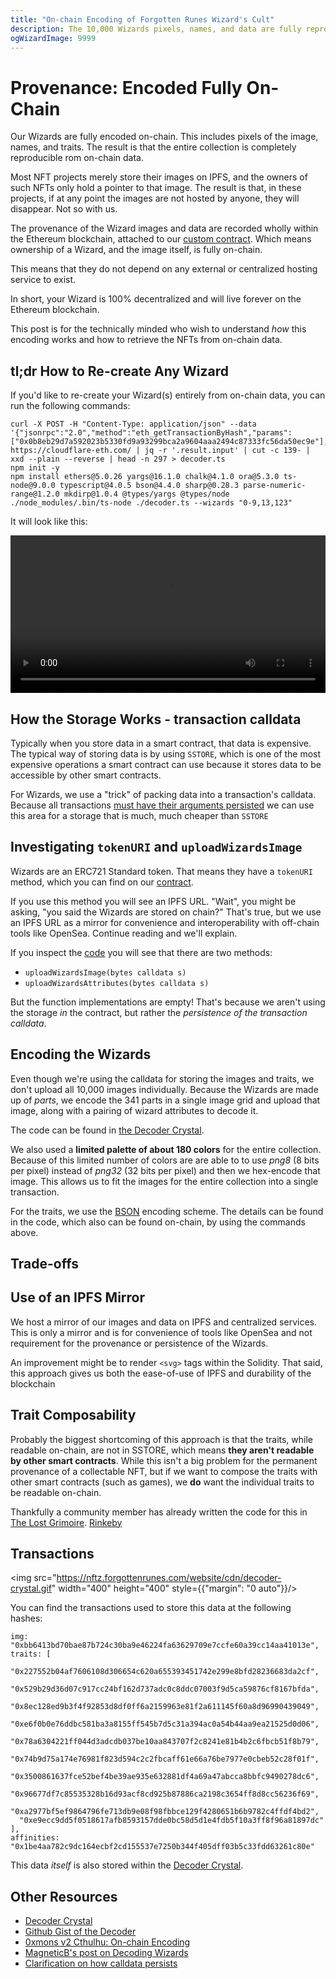 ```yaml
---
title: "On-chain Encoding of Forgotten Runes Wizard's Cult"
description: The 10,000 Wizards pixels, names, and data are fully reproducible from on-chain data. This post explains why it's important, how it works, how to retrieve your NFTs forever.
ogWizardImage: 9999
---
```


# Provenance: Encoded Fully On-Chain

Our Wizards are fully encoded on-chain. This includes pixels of the image, names, and traits. The result is that the entire collection is completely reproducible rom on-chain data.

Most NFT projects merely store their images on IPFS, and the owners of such NFTs only hold a pointer to that image. The result is that, in these projects, if at any point the images are not hosted by anyone, they will disappear. Not so with us.

The provenance of the Wizard images and data are recorded wholly within the Ethereum blockchain, attached to our [custom contract](https://etherscan.io/address/0x521f9c7505005cfa19a8e5786a9c3c9c9f5e6f42). Which means ownership of a Wizard, and the image itself, is fully on-chain.

This means that they do not depend on any external or centralized hosting service to exist.

In short, your Wizard is 100% decentralized and will live forever on the Ethereum blockchain.

This post is for the technically minded who wish to understand _how_ this encoding works and how to retrieve the NFTs from on-chain data.

## tl;dr How to Re-create Any Wizard

If you'd like to re-create your Wizard(s) entirely from on-chain data, you can run the following commands:

```
curl -X POST -H "Content-Type: application/json" --data '{"jsonrpc":"2.0","method":"eth_getTransactionByHash","params":["0x0b8eb29d7a592023b5330fd9a93299bca2a9604aaa2494c87333fc56da50ec9e"],"id":67}' https://cloudflare-eth.com/ | jq -r '.result.input' | cut -c 139- | xxd --plain --reverse | head -n 297 > decoder.ts
npm init -y
npm install ethers@5.0.26 yargs@16.1.0 chalk@4.1.0 ora@5.3.0 ts-node@9.0.0 typescript@4.0.5 bson@4.4.0 sharp@0.28.3 parse-numeric-range@1.2.0 mkdirp@1.0.4 @types/yargs @types/node
./node_modules/.bin/ts-node ./decoder.ts --wizards "0-9,13,123"
```

It will look like this:

<video controls width="100%" height="auto">
  <source src="https://nftz.forgottenrunes.com/website/cdn/wizard-decoding.mp4" type="video/mp4" />
  Your browser does not support the video tag.
</video>

## How the Storage Works - transaction calldata

Typically when you store data in a smart contract, that data is expensive. The typical way of storing data is by using `SSTORE`, which is one of the most expensive operations a smart contract can use because it stores data to be accessible by other smart contracts.

For Wizards, we use a "trick" of packing data into a transaction's calldata. Because all transactions [must have their arguments persisted](https://ethresear.ch/t/clarification-on-how-calldata-persists-on-the-blockchain-and-how-optimistic-rollups-use-it/8136/5) we can use this area for a storage that is much, much cheaper than `SSTORE`

## Investigating `tokenURI` and `uploadWizardsImage`

Wizards are an ERC721 Standard token. That means they have a `tokenURI` method, which you can find on our [contract](https://etherscan.io/address/0x521f9c7505005cfa19a8e5786a9c3c9c9f5e6f42#readContract).

If you use this method you will see an IPFS URL. "Wait", you might be asking, "you said the Wizards are stored on chain?" That's true, but we use an IPFS URL as a mirror for convenience and interoperability with off-chain tools like OpenSea. Continue reading and we'll explain.

If you inspect the [code](https://etherscan.io/address/0x521f9c7505005cfa19a8e5786a9c3c9c9f5e6f42#code) you will see that there are two methods:

- `uploadWizardsImage(bytes calldata s)`
- `uploadWizardsAttributes(bytes calldata s)`

But the function implementations are empty! That's because we aren't using the storage _in_ the contract, but rather the _persistence of the transaction calldata_.

## Encoding the Wizards

Even though we're using the calldata for storing the images and traits, we don't upload all 10,000 images individually. Because the Wizards are made up of _parts_, we encode the 341 parts in a single image grid and upload that image, along with a pairing of wizard attributes to decode it.

The code can be found in [the Decoder Crystal](https://opensea.io/assets/0x2d00d68bf8bc14d139b4dcea5fb7ce0a42e09c86/0).

We also used a **limited palette of about 180 colors** for the entire collection. Because of this limited number of colors are are able to to use _png8_ (8 bits per pixel) instead of _png32_ (32 bits per pixel) and then we hex-encode that image. This allows us to fit the images for the entire collection into a single transaction.

For the traits, we use the [BSON](https://bsonspec.org/) encoding scheme. The details can be found in the code, which also can be found on-chain, by using the commands above.

## Trade-offs

## Use of an IPFS Mirror

We host a mirror of our images and data on IPFS and centralized services. This is only a mirror and is for convenience of tools like OpenSea and not requirement for the provenance or persistence of the Wizards.

An improvement might be to render `<svg>` tags within the Solidity. That said, this approach gives us both the ease-of-use of IPFS and durability of the blockchain

## Trait Composability

Probably the biggest shortcoming of this approach is that the traits, while readable on-chain, are not in SSTORE, which means **they aren't readable by other smart contracts**. While this isn't a big problem for the permanent provenance of a collectable NFT, but if we want to compose the traits with other smart contracts (such as games), we **do** want the individual traits to be readable on-chain.

Thankfully a community member has already written the code for this in [The Lost Grimoire](https://github.com/aleb-user/LostGrimoire). [Rinkeby](https://rinkeby.etherscan.io/address/0xe5a0b43035f0cf0b577d176ffc9a3ff307205af3#readContract)

## Transactions

<img src="https://nftz.forgottenrunes.com/website/cdn/decoder-crystal.gif" width="400" height="400" style={{"margin": "0 auto"}}/>

You can find the transactions used to store this data at the following hashes:

```
img: "0xbb6413bd70bae87b724c30ba9e46224fa63629709e7ccfe60a39cc14aa41013e",
traits: [
  "0x227552b04af7606108d306654c620a655393451742e299e8bfd28236683da2cf",
  "0x529b29d36d07c917cc24bf162d737adc0c8ddc07003f9d5ca59876cf8167bfda",
  "0x8ec128ed9b3f4f92853d8df0ff6a2159963e81f2a611145f60a8d96990439049",
  "0xe6f0b0e76ddbc581ba3a8155ff545b7d5c31a394ac0a54b44aa9ea21525d0d06",
  "0x78a6304221ff044d3adcdb037be10aa843707f2c8241e81b4b2c6fbcb51f8b79",
  "0x74b9d75a174e76981f823d594c2c2fbcaff61e66a76be7977e0cbeb52c28f01f",
  "0x3500861637fce52bef4be39ae935e632881df4a69a47abcca8bbfc9490278dc6",
  "0x96677df7c85535328b16d93acf8cd925b87886ca2198c3654ff8d8cc56236f69",
  "0xa2977bf5ef9864796fe713db9e08f98fbbce129f4280651b6b9782c4ffdf4bd2",
  "0xe9ecc9dd5f0518617afb8593157dde0bc58d5d1e4fdb5f10a3ff8f96a81897dc"
],
affinities: "0x1be4aa782c9dc164ecbf2cd155537e7250b344f405dff03b5c33fdd63261c80e"
```

This data _itself_ is also stored within the [Decoder Crystal](https://opensea.io/assets/0x2d00d68bf8bc14d139b4dcea5fb7ce0a42e09c86/0).

## Other Resources

- [Decoder Crystal](https://opensea.io/assets/0x2d00d68bf8bc14d139b4dcea5fb7ce0a42e09c86/0)
- [Github Gist of the Decoder](https://gist.github.com/cryppadotta/375dee1903598f5163e2c1d7d3ce9db9)
- [0xmons v2 Cthulhu: On-chain Encoding](https://blog.0xmons.xyz/79081566310)
- [MagneticB's post on Decoding Wizards](https://magneticb.github.io/blog/wizards-decoding)
- [Clarification on how calldata persists](https://ethresear.ch/t/clarification-on-how-calldata-persists-on-the-blockchain-and-how-optimistic-rollups-use-it/8136/5)
